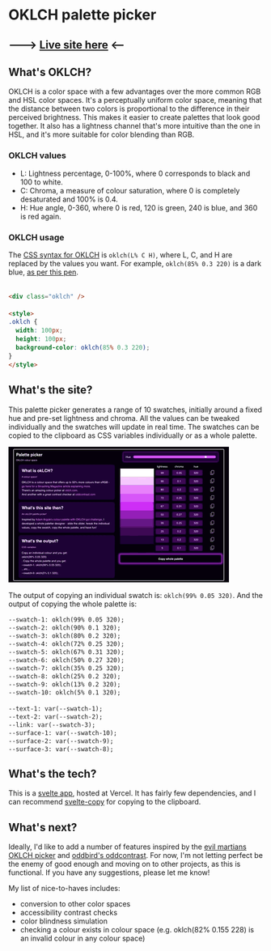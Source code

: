 # OKLCH palette picker

## --->  [Live site here](https://palette-picker-beta.vercel.app/)  <--

## What's OKLCH?
OKLCH is a color space with a few advantages over the more common RGB and HSL color spaces. It's a perceptually uniform color space, meaning that the distance between two colors is proportional to the difference in their perceived brightness. This makes it easier to create palettes that look good together. It also has a lightness channel that's more intuitive than the one in HSL, and it's more suitable for color blending than RGB.

### OKLCH values

- L: Lightness percentage, 0-100%, where 0 corresponds to black and 100 to white.
- C: Chroma, a measure of colour saturation, where 0 is completely desaturated and 100% is 0.4.
- H: Hue angle, 0-360, where 0 is red, 120 is green, 240 is blue, and 360 is red again.

### OKLCH usage

The [CSS syntax for OKLCH](https://developer.mozilla.org/en-US/docs/Web/CSS/color_value/oklch#syntax) is `oklch(L% C H)`, where L, C, and H are replaced by the values you want. For example, `oklch(85% 0.3 220)` is a dark blue, [as per this pen](https://codepen.io/ccozens/pen/zYyzewW).

```html

<div class="oklch" />

<style>
.oklch {
  width: 100px;
  height: 100px;
  background-color: oklch(85% 0.3 220);
}
</style>
```
## What's the site?
This palette picker generates a range of 10 swatches, initially around a fixed hue and pre-set lightness and chroma. All the values can be tweaked individually and the swatches will update in real time. The swatches can be copied to the clipboard as CSS variables individually or as a whole palette.

![site preview](https://github.com/ccozens/palettePicker/blob/main/src/lib/assets/pickerDemo.gif)

The output of copying an individual swatch is: `oklch(99% 0.05 320)`.
And the output of copying the whole palette is:
```
--swatch-1: oklch(99% 0.05 320);
--swatch-2: oklch(90% 0.1 320);
--swatch-3: oklch(80% 0.2 320);
--swatch-4: oklch(72% 0.25 320);
--swatch-5: oklch(67% 0.31 320);
--swatch-6: oklch(50% 0.27 320);
--swatch-7: oklch(35% 0.25 320);
--swatch-8: oklch(25% 0.2 320);
--swatch-9: oklch(13% 0.2 320);
--swatch-10: oklch(5% 0.1 320);

--text-1: var(--swatch-1);
--text-2: var(--swatch-2);
--link: var(--swatch-3);
--surface-1: var(--swatch-10);
--surface-2: var(--swatch-9);
--surface-3: var(--swatch-8);
```

## What's the tech?
This is a [svelte app](https://svelte.dev/), hosted at Vercel. It has fairly few dependencies, and I can recommend [svelte-copy](https://www.npmjs.com/package/svelte-copy) for copying to the clipboard.

## What's next?
Ideally, I'd like to add a number of features inspired by the [evil martians OKLCH picker](https://oklch.com/) and [oddbird's oddcontrast](oddcontrast.com). For now, I'm not letting perfect be the enemy of good enough and moving on to other projects, as this is functional. If you have any suggestions, please let me know!

My list of nice-to-haves includes:
- conversion to other color spaces
- accessibility contrast checks
- color blindness simulation
- checking a colour exists in colour space (e.g. oklch(82% 0.155 228) is an invalid colour in any colour space)